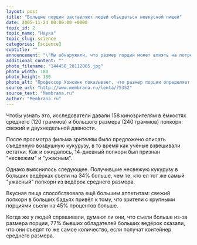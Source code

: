 ```yaml
---
layout: post
title: "Большие порции заставляют людей объедаться невкусной пищей"
date: 2005-11-24 00:00:00 +0000
topic_id: 2
topic_name: "Наука"
topic_slug: science
categories: [science]
subtitle: ""
announcement: "\"Мы обнаружили, что размер порции может влиять на потребление в той же степени, что и вкус. Большие пакеты и контейнеры могут привести к перееданию даже теми продуктами, которые люди не любят\", — считает профессор Брайан Уонсинк (Brian Wansink) и его коллеги из университета Корнелла (Cornell University)."
additional_content: ""
photo_filename: "144458_20112005.jpg"
photo_width: 180
photo_height: 180
photo_alt: "Профессор Уонсинк показывает, что размер порции определяет вероятность обжорства"
source_url: "http://www.membrana.ru/lenta/?5352"
source_text: "Membrana.ru"
author: "Membrana.ru"
---
```

Чтобы узнать это, исследователи давали 158 кинозрителям в ёмкостях среднего (120 граммов) и большого размера (240 граммов) попкорн: свежий и двухнедельной давности.

После просмотра фильма зрителям было предложено описать съеденную воздушную кукурузу, в то время как учёные взвешивали остатки. Как и ожидалось, 14-дневный попкорн был признан "несвежим" и "ужасным".

Однако выяснилось следующее. Получившие несвежую кукурузу в больших ведёрках съели на 34% больше, чем те, кто ел тот же самый "ужасный" попкорн из ведёрок среднего размера.

Вкусная пища способствовала ещё большим аппетитам: свежий попкорн в больших бадьях привёл к тому, что зрители с крупными порциями съели на 45% процентов больше.

Когда же у людей спрашивали, думают ли они, что съели больше из-за размера порции, 77% бывших обладателей больших ведёрок сказали, что они съедят то же самое количество, если получат контейнер среднего размера.
